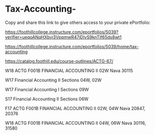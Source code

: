 # Tax-Accounting-
Copy and share this link to give others access to your private ePortfolio:

https://foothillcollege.instructure.com/eportfolios/5039?verifier=ueqoANqHXbvj3VppmwR47jDlvS9knTif65ds8wt1

https://foothillcollege.instructure.com/eportfolios/5039/home/tax-accounting

https://catalog.foothill.edu/course-outlines/ACTG-67/

W18 ACTG F001B FINANCIAL ACCOUNTING II 02W Nava 30115

W17 Financial Accounting II Sections 04W, 02W

W17 Financial Accounting I Sections 09W

S17 Financial Accounting II Sections 06W

F17 ACTG F001B FINANCIAL ACCOUNTING II 02W, 04W Nava 20847, 20376

W18 ACTG F001B FINANCIAL ACCOUNTING II 04W, 06W Nava 30116, 31580
